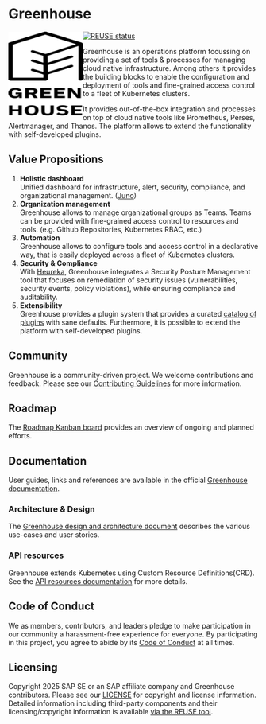 Greenhouse
==========
[![REUSE status](https://api.reuse.software/badge/github.com/cloudoperators/greenhouse)](https://api.reuse.software/info/github.com/cloudoperators/greenhouse)
<a href="https://github.com/cloudoperators/greenhouse"><img align="left" width="150" height="170" src="./docs/assets/greenhouse.svg"></a>

Greenhouse is an operations platform focussing on providing a set of tools & processes for managing cloud native infrastructure. Among others it provides the building blocks to enable the configuration and deployment of tools and fine-grained access control to a fleet of Kubernetes clusters.

It provides out-of-the-box integration and processes on top of cloud native tools like Prometheus, Perses, Alertmanager, and Thanos. The platform allows to extend the functionality with self-developed plugins.

## Value Propositions

1. **Holistic dashboard** <br>
   Unified dashboard for infrastructure, alert, security, compliance, and organizational management. ([Juno](https://github.com/cloudoperators/juno))
2. **Organization management** <br>
   Greenhouse allows to manage organizational groups as Teams. Teams can be provided with fine-grained access control to resources and tools. (e.g. Github Repositories, Kubernetes RBAC, etc.)
3. **Automation** <br>
   Greenhouse allows to configure tools and access control in a declarative way, that is easily deployed across a fleet of Kubernetes clusters.
4. **Security & Compliance** <br>
   With [Heureka](https://github.com/cloudoperators/heureka), Greenhouse integrates a Security Posture Management tool that focuses on remediation of security issues (vulnerabilities, security events, policy violations), while ensuring compliance and auditability.
5. **Extensibility** <br>
   Greenhouse provides a plugin system that provides a curated [catalog of plugins](https://github.com/cloudoperators/greenhouse-extensions/) with sane defaults. Furthermore, it is possible to extend the platform with self-developed plugins.

## Community

Greenhouse is a community-driven project. We welcome contributions and feedback. Please see our [Contributing Guidelines](CONTRIBUTING.md) for more information.

## Roadmap

The [Roadmap Kanban board](https://github.com/orgs/cloudoperators/projects/9) provides an overview of ongoing and planned efforts.

## Documentation

User guides, links and references are available in the official [Greenhouse documentation](https://cloudoperators.github.io/greenhouse/).

### Architecture & Design

The [Greenhouse design and architecture document](https://cloudoperators.github.io/greenhouse/docs/architecture/product_design/) describes the various use-cases and user stories.

### API resources

Greenhouse extends Kubernetes using Custom Resource Definitions(CRD).
See the [API resources documentation](https://cloudoperators.github.io/greenhouse/docs/reference/api/) for more details.

## Code of Conduct

We as members, contributors, and leaders pledge to make participation in our community a harassment-free experience for everyone. By participating in this project, you agree to abide by its [Code of Conduct](https://github.com/SAP/.github/blob/main/CODE_OF_CONDUCT.md) at all times.

## Licensing

Copyright 2025 SAP SE or an SAP affiliate company and Greenhouse contributors. Please see our [LICENSE](LICENSE) for copyright and license information. Detailed information including third-party components and their licensing/copyright information is available [via the REUSE tool](https://api.reuse.software/info/github.com/cloudoperators/greenhouse).
